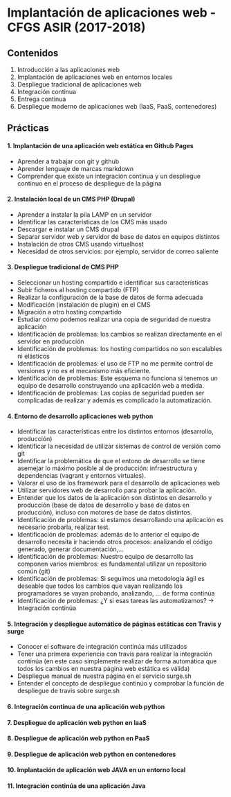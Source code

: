 # Implantación de aplicaciones web - CFGS ASIR (2017-2018)

## Contenidos

1. Introducción a las aplicaciones web
2. Implantación de aplicaciones web en entornos locales
3. Despliegue tradicional de aplicaciones web
4. Integración continua 
5. Entrega continua
6. Despliegue moderno de aplicaciones web (IaaS, PaaS, contenedores)

## Prácticas

#### 1. Implantación de una aplicación web estática en Github Pages

* Aprender a trabajar con git y github
* Aprender lenguaje de marcas markdown
* Comprender que existe un integración continua y un despliegue continuo en el proceso de despliegue de la página

#### 2. Instalación local de un CMS PHP (Drupal)

* Aprender a instalar la pila LAMP en un servidor
* Identificar las características de los CMS más usado
* Descargar e instalar un CMS drupal
* Separar servidor web y servidor de base de datos en equipos distintos
* Instalación de otros CMS usando virtualhost
* Necesidad de otros servicios: por ejemplo, servidor de correo saliente

#### 3. Despliegue tradicional de CMS PHP

* Seleccionar un hosting compartido e identificar sus características
* Subir ficheros al hosting compartido (FTP)
* Realizar la configuración de la base de datos de forma adecuada
* Modificación (instalación de plugin) en el CMS
* Migración a otro hosting compartido
* Estudiar cómo podemos realizar una copia de seguridad de nuestra aplicación
* Identificación de problemas: los cambios se realizan directamente en el servidor en producción
* Identificación de problemas: los hosting compartidos no son escalables ni elásticos
* Identificación de problemas: el uso de FTP no me permite control de versiones y no es el mecanismo más eficiente.
* Identificación de problemas: Este esquema no funciona si tenemos un equipo de desarrollo construyendo una aplicación web a medida.
* Identificación de problemas: Las copias de seguridad pueden ser complicadas de realizar y además es complicado la automatización.

#### 4. Entorno de desarrollo aplicaciones web python

* Identificar las características entre los distintos entornos (desarrollo, producción)
* Identificar la necesidad de utilizar sistemas de control de versión como git
* Identificar la problemática de que el entono de desarrollo se tiene asemejar lo máximo posible al de producción: infraestructura y dependencias (vagrant y entornos virtuales).
* Valorar el uso de los framework para el desarrollo de aplicaciones web
* Utilizar servidores web de desarrollo para probar la aplicación.
* Entender que los datos de la aplicación son distintos en desarrollo y producción (base de datos de desarrollo y base de datos en producción), incluso con motores de base de datos distintos.
* Identificación de problemas: si estamos desarrollando una aplicación es necesario probarla, realizar test.
* Identificación de problemas: además de lo anterior el equipo de desarrollo necesita ir haciendo otros procesos: analizando el código generado, generar documentación,...
* Identificación de problemas: Nuestro equipo de desarrollo las componen varios miembros: es fundamental utilizar un repositorio común (git)
* Identificación de problemas: Si seguimos una metodología ágil es deseable que todos los cambios que vayan realizando los programadores se vayan probando, analizando, ... de forma continúa
* Identificación de problemas: ¿Y si esas tareas las automatizamos? -> Integración continúa

#### 5. Integración y despliegue automático de páginas estáticas con Travis y surge

* Conocer el software de integración continúa más utilizados
* Tener una primera experiencia con travis para realizar la integración continúa (en este caso simplemente realizar de forma automática que todos los cambios en nuestra página web estática es válida)
* Despliegue manual de nuestra página en el servicio surge.sh
* Entender el concepto de despliegue continúo y comprobar la función de despliegue de travis sobre surge.sh

#### 6. Integración continua de una aplicación web python

#### 7. Despliegue de aplicación web python en IaaS
#### 8. Despliegue de aplicación web python en PaaS
#### 9. Despliegue de aplicación web python en contenedores
#### 10. Implantación de aplicación web JAVA en un entorno local
#### 11. Integración continúa de una aplicación Java



